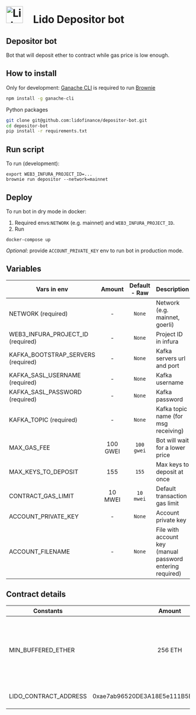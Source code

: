 # <img src="https://docs.lido.fi/img/logo.svg" alt="Lido" width="46"/> Lido Depositor bot

## Depositor bot
Bot that will deposit ether to contract while gas price is low enough.

## How to install

Only for development: [Ganache CLI](https://github.com/trufflesuite/ganache-cli) is required to run [Brownie](https://github.com/eth-brownie/brownie)

```bash 
npm install -g ganache-cli
```

Python packages
```bash
git clone git@github.com:lidofinance/depositor-bot.git
cd depositor-bot
pip install -r requirements.txt
```

## Run script

To run (development): 
```
export WEB3_INFURA_PROJECT_ID=...
brownie run depositor --network=mainnet
```

##  Deploy

To run bot in dry mode in docker:
1. Required envs:`NETWORK` (e.g. mainnet) and `WEB3_INFURA_PROJECT_ID`.
2. Run
```
docker-compose up
```
*Optional*: provide `ACCOUNT_PRIVATE_KEY` env to run bot in production mode.

## Variables 

| Vars in env                       | Amount     | Default - Raw  | Description |
| -------------                     | :--------: | :---------:    | :----- |
| NETWORK (required)                | -          | `None`         | Network (e.g. mainnet, goerli) |
| WEB3_INFURA_PROJECT_ID (required) | -          | `None`         | Project ID in infura |
| KAFKA_BOOTSTRAP_SERVERS (required) | -         | `None`         | Kafka servers url and port |
| KAFKA_SASL_USERNAME (required)    | -          | `None`         | Kafka username |
| KAFKA_SASL_PASSWORD (required)    | -          | `None`         | Kafka password |
| KAFKA_TOPIC (required)            | -          | `None`         | Kafka topic name (for msg receiving) |
| MAX_GAS_FEE                       | 100 GWEI   | `100 gwei`     | Bot will wait for a lower price |
| MAX_KEYS_TO_DEPOSIT               | 155        | `155`          | Max keys to deposit at once |
| CONTRACT_GAS_LIMIT                | 10 MWEI    | `10 mwei`      | Default transaction gas limit |
| ACCOUNT_PRIVATE_KEY               | -          | `None`         | Account private key |
| ACCOUNT_FILENAME                  | -          | `None`         | File with account key (manual password entering required) |


## Contract details

| Constants                     | Amount     | Description |
| -------------                 | :--------: | :----- |
| MIN_BUFFERED_ETHER            | 256 ETH    | This contract should contain at least 256 ETH buffered to be able to deposit |
| LIDO_CONTRACT_ADDRESS         | 0xae7ab96520DE3A18E5e111B5EaAb095312D7fE84 | Lido contract address |
